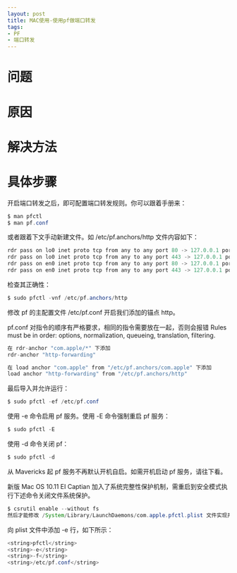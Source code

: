 ```yaml
---
layout: post
title: MAC使用-使用pf做端口转发
tags:
- PF 
- 端口转发
---
```



# 问题

# 原因
   
# 解决方法

# 具体步骤
开启端口转发之后，即可配置端口转发规则。你可以跟着手册来：
```java
$ man pfctl
$ man pf.conf
```

或者跟着下文手动新建文件。如 /etc/pf.anchors/http 文件内容如下：

```java
rdr pass on lo0 inet proto tcp from any to any port 80 -> 127.0.0.1 port 8080
rdr pass on lo0 inet proto tcp from any to any port 443 -> 127.0.0.1 port 4443
rdr pass on en0 inet proto tcp from any to any port 80 -> 127.0.0.1 port 8080
rdr pass on en0 inet proto tcp from any to any port 443 -> 127.0.0.1 port 4443
```
检查其正确性：
```java
$ sudo pfctl -vnf /etc/pf.anchors/http
```

修改 pf 的主配置文件 /etc/pf.conf 开启我们添加的锚点 http。

pf.conf 对指令的顺序有严格要求，相同的指令需要放在一起，否则会报错 Rules must be in order: options, normalization, queueing, translation, filtering.
```java
在 rdr-anchor "com.apple/*" 下添加
rdr-anchor "http-forwarding"

在 load anchor "com.apple" from "/etc/pf.anchors/com.apple" 下添加
load anchor "http-forwarding" from "/etc/pf.anchors/http"
```

最后导入并允许运行：
```java
$ sudo pfctl -ef /etc/pf.conf
```
使用 -e 命令启用 pf 服务。使用 -E 命令强制重启 pf 服务：
```java
$ sudo pfctl -E
```
使用 -d 命令关闭 pf：
```java
$ sudo pfctl -d
```

从 Mavericks 起 pf 服务不再默认开机自启。如需开机启动 pf 服务，请往下看。

新版 Mac OS 10.11 EI Captian 加入了系统完整性保护机制，需重启到安全模式执行下述命令关闭文件系统保护。
```java
$ csrutil enable --without fs
然后才能修改 /System/Library/LaunchDaemons/com.apple.pfctl.plist 文件实现开机自启用配置。
```
向 plist 文件中添加 -e 行，如下所示：
```java
<string>pfctl</string>
<string>-e</string>
<string>-f</string>
<string>/etc/pf.conf</string>
```
